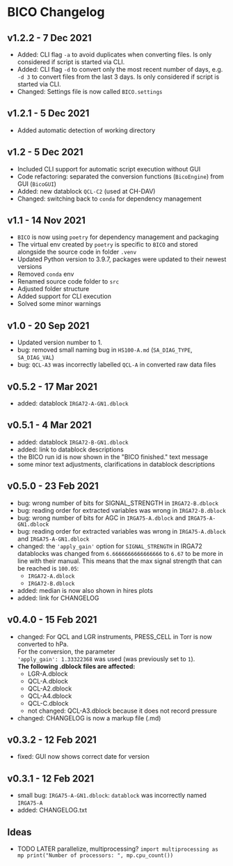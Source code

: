 # BICO Changelog

## v1.2.2 - 7 Dec 2021

- Added: CLI flag `-a` to avoid duplicates when converting files. 
Is only considered if script is started via CLI. 
- Added: CLI flag `-d` to convert only the most recent number of days, e.g. `-d 3` to convert files from
the last 3 days. Is only considered if script is started via CLI. 
- Changed: Settings file is now called `BICO.settings`

## v1.2.1 - 5 Dec 2021

- Added automatic detection of working directory

## v1.2 - 5 Dec 2021

- Included CLI support for automatic script execution without GUI
- Code refactoring: separated the conversion functions (`BicoEngine`) from GUI (`BicoGUI`)
- Added: new datablock `QCL-C2` (used at CH-DAV)
- Changed: switching back to `conda` for dependency management

## v1.1 - 14 Nov 2021

- `BICO` is now using `poetry` for dependency management and packaging 
- The virtual env created by `poetry` is specific to `BICO` and stored alongside the source code in folder `.venv`
- Updated Python version to 3.9.7, packages were updated to their newest versions
- Removed `conda` env
- Renamed source code folder to `src`
- Adjusted folder structure
- Added support for CLI execution
- Solved some minor warnings

## v1.0 - 20 Sep 2021

- Updated version number to 1.
- bug: removed small naming bug in `HS100-A.md` (`SA_DIAG_TYPE`, `SA_DIAG_VAL`)
- bug: `QCL-A3` was  incorrectly labelled `QCL-A` in converted raw data files

## v0.5.2 - 17 Mar 2021

- added: datablock `IRGA72-A-GN1.dblock`

## v0.5.1 - 4 Mar 2021

- added: datablock `IRGA72-B-GN1.dblock`
- added: link to datablock descriptions
- the BICO run id is now shown in the "BICO finished." text message
- some minor text adjustments, clarifications in datablock descriptions

## v0.5.0 - 23 Feb 2021
- bug: wrong number of bits for SIGNAL_STRENGTH in `IRGA72-B.dblock`
- bug: reading order for extracted variables was wrong in `IRGA72-B.dblock`
- bug: wrong number of bits for AGC in `IRGA75-A.dblock` and `IRGA75-A-GN1.dblock` 
- bug: reading order for extracted variables was wrong in `IRGA75-A.dblock` and `IRGA75-A-GN1.dblock` 
- changed: the `'apply_gain'` option for `SIGNAL_STRENGTH` in IRGA72 datablocks was changed
  from `6.6666666666666666` to `6.67` to be more in line with their manual. This means that
  the max signal strength that can be reached is `100.05`:
  - `IRGA72-A.dblock`
  - `IRGA72-B.dblock`
- added: median is now also shown in hires plots
- added: link for CHANGELOG

## v0.4.0 - 15 Feb 2021
- changed: For QCL and LGR instruments, PRESS_CELL in Torr is now converted to hPa.  
  For the conversion, the parameter  
  `'apply_gain': 1.33322368` was used (was previously set to `1`).   
  **The following .dblock files are affected:**
    - LGR-A.dblock
    - QCL-A.dblock
    - QCL-A2.dblock
    - QCL-A4.dblock
    - QCL-C.dblock
    - not changed: QCL-A3.dblock because it does not record pressure
- changed: CHANGELOG is now a markup file (.md)

## v0.3.2 - 12 Feb 2021
- fixed: GUI now shows correct date for version

## v0.3.1 - 12 Feb 2021
- small bug: `IRGA75-A-GN1.dblock`: `datablock` was incorrectly named `IRGA75-A`
- added: CHANGELOG.txt

## Ideas
- TODO LATER parallelize, multiprocessing?
`
import multiprocessing as mp
print("Number of processors: ", mp.cpu_count())
`
